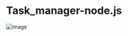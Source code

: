 # Task_manager-node.js

![image](https://github.com/anandakbari/Task_manager-node.js/assets/20314019/15d12b4b-68a8-4629-8d3e-8c696d937c5f)
